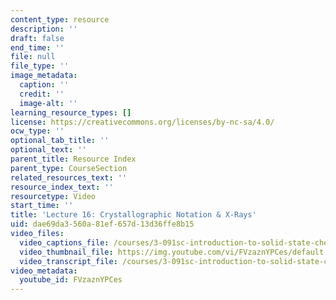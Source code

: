 ```yaml
---
content_type: resource
description: ''
draft: false
end_time: ''
file: null
file_type: ''
image_metadata:
  caption: ''
  credit: ''
  image-alt: ''
learning_resource_types: []
license: https://creativecommons.org/licenses/by-nc-sa/4.0/
ocw_type: ''
optional_tab_title: ''
optional_text: ''
parent_title: Resource Index
parent_type: CourseSection
related_resources_text: ''
resource_index_text: ''
resourcetype: Video
start_time: ''
title: 'Lecture 16: Crystallographic Notation & X-Rays'
uid: dae69da3-560a-81ef-657d-13d36ffe8b15
video_files:
  video_captions_file: /courses/3-091sc-introduction-to-solid-state-chemistry-fall-2010/1a54514d482359a1be353ea28de192f4_FVzaznYPCes.vtt
  video_thumbnail_file: https://img.youtube.com/vi/FVzaznYPCes/default.jpg
  video_transcript_file: /courses/3-091sc-introduction-to-solid-state-chemistry-fall-2010/06376bcf40b0cdddc44db8b0d3fdafa8_FVzaznYPCes.pdf
video_metadata:
  youtube_id: FVzaznYPCes
---
```

